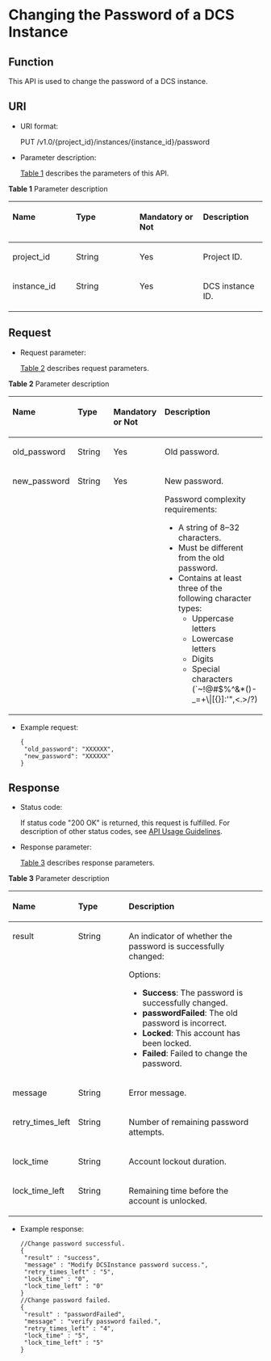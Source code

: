 # Changing the Password of a DCS Instance<a name="EN-US_TOPIC_0237964366"></a>

## Function<a name="section10930096"></a>

This API is used to change the password of a DCS instance.

## URI<a name="section31262001"></a>

-   URI format:

    PUT /v1.0/\{project\_id\}/instances/\{instance\_id\}/password

-   Parameter description:

    [Table 1](#table657479)  describes the parameters of this API.


**Table  1**  Parameter description

<a name="table657479"></a>
<table><thead align="left"><tr id="row25084465"><th class="cellrowborder" valign="top" width="25%" id="mcps1.2.5.1.1"><p id="p18575747"><a name="p18575747"></a><a name="p18575747"></a>Name</p>
</th>
<th class="cellrowborder" valign="top" width="25%" id="mcps1.2.5.1.2"><p id="p28240554"><a name="p28240554"></a><a name="p28240554"></a>Type</p>
</th>
<th class="cellrowborder" valign="top" width="25%" id="mcps1.2.5.1.3"><p id="p5783566"><a name="p5783566"></a><a name="p5783566"></a>Mandatory or Not</p>
</th>
<th class="cellrowborder" valign="top" width="25%" id="mcps1.2.5.1.4"><p id="p65815702"><a name="p65815702"></a><a name="p65815702"></a>Description</p>
</th>
</tr>
</thead>
<tbody><tr id="row29471659"><td class="cellrowborder" valign="top" width="25%" headers="mcps1.2.5.1.1 "><p id="p38394164"><a name="p38394164"></a><a name="p38394164"></a>project_id</p>
</td>
<td class="cellrowborder" valign="top" width="25%" headers="mcps1.2.5.1.2 "><p id="p22919578"><a name="p22919578"></a><a name="p22919578"></a>String</p>
</td>
<td class="cellrowborder" valign="top" width="25%" headers="mcps1.2.5.1.3 "><p id="p44546500"><a name="p44546500"></a><a name="p44546500"></a>Yes</p>
</td>
<td class="cellrowborder" valign="top" width="25%" headers="mcps1.2.5.1.4 "><p id="p51496730"><a name="p51496730"></a><a name="p51496730"></a>Project ID.</p>
</td>
</tr>
<tr id="row60817394"><td class="cellrowborder" valign="top" width="25%" headers="mcps1.2.5.1.1 "><p id="p27261878"><a name="p27261878"></a><a name="p27261878"></a>instance_id</p>
</td>
<td class="cellrowborder" valign="top" width="25%" headers="mcps1.2.5.1.2 "><p id="p60728539"><a name="p60728539"></a><a name="p60728539"></a>String</p>
</td>
<td class="cellrowborder" valign="top" width="25%" headers="mcps1.2.5.1.3 "><p id="p20064649"><a name="p20064649"></a><a name="p20064649"></a>Yes</p>
</td>
<td class="cellrowborder" valign="top" width="25%" headers="mcps1.2.5.1.4 "><p id="p14623847"><a name="p14623847"></a><a name="p14623847"></a>DCS instance ID.</p>
</td>
</tr>
</tbody>
</table>

## Request<a name="section12922556"></a>

-   Request parameter:

    [Table 2](#table5917317)  describes request parameters.


**Table  2**  Parameter description

<a name="table5917317"></a>
<table><thead align="left"><tr id="row53632486"><th class="cellrowborder" valign="top" width="20.2020202020202%" id="mcps1.2.5.1.1"><p id="p49264104"><a name="p49264104"></a><a name="p49264104"></a>Name</p>
</th>
<th class="cellrowborder" valign="top" width="16.161616161616163%" id="mcps1.2.5.1.2"><p id="p30969474"><a name="p30969474"></a><a name="p30969474"></a>Type</p>
</th>
<th class="cellrowborder" valign="top" width="18.181818181818183%" id="mcps1.2.5.1.3"><p id="p25499485"><a name="p25499485"></a><a name="p25499485"></a>Mandatory or Not</p>
</th>
<th class="cellrowborder" valign="top" width="45.45454545454545%" id="mcps1.2.5.1.4"><p id="p52192417"><a name="p52192417"></a><a name="p52192417"></a>Description</p>
</th>
</tr>
</thead>
<tbody><tr id="row66836212"><td class="cellrowborder" valign="top" width="20.2020202020202%" headers="mcps1.2.5.1.1 "><p id="p45024129"><a name="p45024129"></a><a name="p45024129"></a>old_password</p>
</td>
<td class="cellrowborder" valign="top" width="16.161616161616163%" headers="mcps1.2.5.1.2 "><p id="p23075822"><a name="p23075822"></a><a name="p23075822"></a>String</p>
</td>
<td class="cellrowborder" valign="top" width="18.181818181818183%" headers="mcps1.2.5.1.3 "><p id="p57202275"><a name="p57202275"></a><a name="p57202275"></a>Yes</p>
</td>
<td class="cellrowborder" valign="top" width="45.45454545454545%" headers="mcps1.2.5.1.4 "><p id="p2872713"><a name="p2872713"></a><a name="p2872713"></a>Old password.</p>
</td>
</tr>
<tr id="row25854422"><td class="cellrowborder" valign="top" width="20.2020202020202%" headers="mcps1.2.5.1.1 "><p id="p13833415"><a name="p13833415"></a><a name="p13833415"></a>new_password</p>
</td>
<td class="cellrowborder" valign="top" width="16.161616161616163%" headers="mcps1.2.5.1.2 "><p id="p46764862"><a name="p46764862"></a><a name="p46764862"></a>String</p>
</td>
<td class="cellrowborder" valign="top" width="18.181818181818183%" headers="mcps1.2.5.1.3 "><p id="p29857440"><a name="p29857440"></a><a name="p29857440"></a>Yes</p>
</td>
<td class="cellrowborder" valign="top" width="45.45454545454545%" headers="mcps1.2.5.1.4 "><p id="p2533591"><a name="p2533591"></a><a name="p2533591"></a>New password.</p>
<p id="p22802326"><a name="p22802326"></a><a name="p22802326"></a>Password complexity requirements:</p>
<a name="ul3894347"></a><a name="ul3894347"></a><ul id="ul3894347"><li>A string of 8–32 characters.</li><li>Must be different from the old password.</li><li>Contains at least three of the following character types:<a name="ul49445640"></a><a name="ul49445640"></a><ul id="ul49445640"><li>Uppercase letters</li><li>Lowercase letters</li><li>Digits</li><li>Special characters (`~!@#$%^&amp;*()-_=+\|[{}]:'",&lt;.&gt;/?)</li></ul>
</li></ul>
</td>
</tr>
</tbody>
</table>

-   Example request:

    ```
    { 
     "old_password": "XXXXXX", 
     "new_password": "XXXXXX" 
    }
    ```


## Response<a name="section49194147"></a>

-   Status code:

    If status code "200 OK" is returned, this request is fulfilled. For description of other status codes, see  [API Usage Guidelines](api-usage-guidelines.md).

-   Response parameter:

    [Table 3](#table53255854)  describes response parameters.


**Table  3**  Parameter description

<a name="table53255854"></a>
<table><thead align="left"><tr id="row23298728"><th class="cellrowborder" valign="top" width="21.21212121212121%" id="mcps1.2.4.1.1"><p id="p8148840"><a name="p8148840"></a><a name="p8148840"></a>Name</p>
</th>
<th class="cellrowborder" valign="top" width="21.21212121212121%" id="mcps1.2.4.1.2"><p id="p56076321"><a name="p56076321"></a><a name="p56076321"></a>Type</p>
</th>
<th class="cellrowborder" valign="top" width="57.57575757575758%" id="mcps1.2.4.1.3"><p id="p45888122"><a name="p45888122"></a><a name="p45888122"></a>Description</p>
</th>
</tr>
</thead>
<tbody><tr id="row25950363"><td class="cellrowborder" valign="top" width="21.21212121212121%" headers="mcps1.2.4.1.1 "><p id="p21604653"><a name="p21604653"></a><a name="p21604653"></a>result</p>
</td>
<td class="cellrowborder" valign="top" width="21.21212121212121%" headers="mcps1.2.4.1.2 "><p id="p5146455"><a name="p5146455"></a><a name="p5146455"></a>String</p>
</td>
<td class="cellrowborder" valign="top" width="57.57575757575758%" headers="mcps1.2.4.1.3 "><p id="p14209730"><a name="p14209730"></a><a name="p14209730"></a>An indicator of whether the password is successfully changed:</p>
<p id="p60778711"><a name="p60778711"></a><a name="p60778711"></a>Options:</p>
<a name="ul10137494"></a><a name="ul10137494"></a><ul id="ul10137494"><li><strong id="b15830649"><a name="b15830649"></a><a name="b15830649"></a>Success</strong>: The password is successfully changed.</li><li><strong id="b7214230"><a name="b7214230"></a><a name="b7214230"></a>passwordFailed</strong>: The old password is incorrect.</li><li><strong id="b47481747"><a name="b47481747"></a><a name="b47481747"></a>Locked</strong>: This account has been locked.</li><li><strong id="b20816280"><a name="b20816280"></a><a name="b20816280"></a>Failed</strong>: Failed to change the password.</li></ul>
</td>
</tr>
<tr id="row53128798"><td class="cellrowborder" valign="top" width="21.21212121212121%" headers="mcps1.2.4.1.1 "><p id="p8465347"><a name="p8465347"></a><a name="p8465347"></a>message</p>
</td>
<td class="cellrowborder" valign="top" width="21.21212121212121%" headers="mcps1.2.4.1.2 "><p id="p14604484"><a name="p14604484"></a><a name="p14604484"></a>String</p>
</td>
<td class="cellrowborder" valign="top" width="57.57575757575758%" headers="mcps1.2.4.1.3 "><p id="p42112587"><a name="p42112587"></a><a name="p42112587"></a>Error message.</p>
</td>
</tr>
<tr id="row43468963"><td class="cellrowborder" valign="top" width="21.21212121212121%" headers="mcps1.2.4.1.1 "><p id="p31325099"><a name="p31325099"></a><a name="p31325099"></a>retry_times_left</p>
</td>
<td class="cellrowborder" valign="top" width="21.21212121212121%" headers="mcps1.2.4.1.2 "><p id="p54305067"><a name="p54305067"></a><a name="p54305067"></a>String</p>
</td>
<td class="cellrowborder" valign="top" width="57.57575757575758%" headers="mcps1.2.4.1.3 "><p id="p36634316"><a name="p36634316"></a><a name="p36634316"></a>Number of remaining password attempts.</p>
</td>
</tr>
<tr id="row61273392"><td class="cellrowborder" valign="top" width="21.21212121212121%" headers="mcps1.2.4.1.1 "><p id="p64197733"><a name="p64197733"></a><a name="p64197733"></a>lock_time</p>
</td>
<td class="cellrowborder" valign="top" width="21.21212121212121%" headers="mcps1.2.4.1.2 "><p id="p32633870"><a name="p32633870"></a><a name="p32633870"></a>String</p>
</td>
<td class="cellrowborder" valign="top" width="57.57575757575758%" headers="mcps1.2.4.1.3 "><p id="p26097812"><a name="p26097812"></a><a name="p26097812"></a>Account lockout duration.</p>
</td>
</tr>
<tr id="row33553717"><td class="cellrowborder" valign="top" width="21.21212121212121%" headers="mcps1.2.4.1.1 "><p id="p33496528"><a name="p33496528"></a><a name="p33496528"></a>lock_time_left</p>
</td>
<td class="cellrowborder" valign="top" width="21.21212121212121%" headers="mcps1.2.4.1.2 "><p id="p28864252"><a name="p28864252"></a><a name="p28864252"></a>String</p>
</td>
<td class="cellrowborder" valign="top" width="57.57575757575758%" headers="mcps1.2.4.1.3 "><p id="p56303072"><a name="p56303072"></a><a name="p56303072"></a>Remaining time before the account is unlocked.</p>
</td>
</tr>
</tbody>
</table>

-   Example response:

    ```
    //Change password successful. 
    { 
     "result" : "success", 
     "message" : "Modify DCSInstance password success.", 
     "retry_times_left" : "5", 
     "lock_time" : "0", 
     "lock_time_left" : "0" 
    } 
    //Change password failed. 
    { 
     "result" : "passwordFailed", 
     "message" : "verify password failed.", 
     "retry_times_left" : "4", 
     "lock_time" : "5", 
     "lock_time_left" : "5" 
    }
    ```


